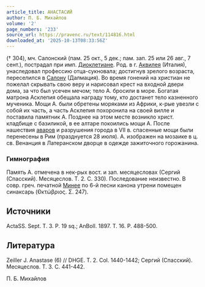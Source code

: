 ```yaml
---
article_title: АНАСТАСИЙ
author: П. Б. Михайлов
volume: '2'
page_numbers: '233'
source_url: https://pravenc.ru/text/114816.html
downloaded_at: '2025-10-13T08:33:56Z'
---
```


(† 304), мч. Салонский (пам. 25 окт., 5 дек.; пам. зап. 25 или 26 авг., 7 сент.), пострадал при имп. [Диоклетиане](https://pravenc.ru/text/Диоклетиан.html). Род. в г. [Аквилея](https://pravenc.ru/text/Аквилея.html) (Италия), унаследовал профессию отца-сукновала; достигнув зрелого возраста, переселился в [Салону](https://pravenc.ru/text/Салону.html) (Далмация). Во время гонений на христиан не пожелал скрывать свою веру и нарисовал крест на входной двери дома, за что был усечен мечом; тело А. бросили в море. Богатая матрона Асклепия обещала награду тому, кто достанет тело казненного мученика. Мощи А. были обретены моряками из Африки, к-рые увезли с собой их часть, а часть Асклепия похоронила на своей вилле и поставила памятник А. Позднее на этом месте возникло христ. кладбище с базиликой, в ее алтаре покоились мощи А. После нашествия [аваров](https://pravenc.ru/text/Авары.html) и разрушения города в VII в. спасенные мощи были перенесены в Рим (празднуется 28 июля). А. изображен на мозаике в ц. св. Венанция в Латеранском дворце в одежде зажиточного горожанина.

### Гимнография

Память А. отмечена в нек-рых вост. и зап. месяцесловах (Сергий (Спасский). Месяцеслов. Т. 2. С. 330). Последование неизвестно. В совр. греч. печатной [Минее](https://pravenc.ru/text/Минея.html) по 6-й песни канона утрени помещен синаксарь (̓Οκτώβριος. Σ. 247).

## Источники

ActaSS. Sept. T. 3. P. 19 sq.; AnBoll. 1897. T. 16. P. 488-500.

## Литература

Zeiller J. Anastase (6) // DHGE. T. 2. Col. 1440-1442; Сергий (Спасский). Месяцеслов. Т. 3. С. 441-442.

П. Б. Михайлов
